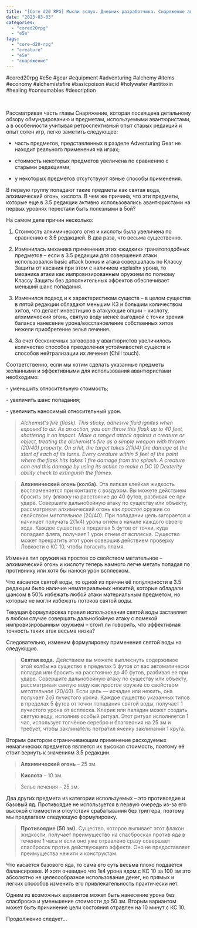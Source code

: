 ```yaml
---
title: "[Core d20 RPG] Мысли вслух. Дневник разработчика. Снаряжение авантюриста, часть 1"
date: "2023-03-03"
categories: 
  - "cored20rpg"
  - "e5e"
tags: 
  - "core-d20-rpg"
  - "creature"
  - "e5e"
  - "снаряжение"
---
```


#cored20rpg #e5e #gear #equipment #adventuring #alchemy #items #economy #alchemistsfire #basicpoison #acid #holywater #antitoxin #healing #consumables #description

 

Рассматривая часть главы Снаряжение, которая посвящена детальному обзору обмундированию и предметам, используемыми авантюристами, а в особенности учитывая ретроспективный опыт старых редакций и опыт сотен игр, легко заметить следующее:

- часть предметов, представленных в разделе Adventuring Gear не находит реального применения на играх;
    
- стоимость некоторых предметов увеличена по сравнению с старыми редакциями;
    
- у некоторых предметов отсутствуют явные способы применения.
    

В первую группу попадают такие предметы как святая вода, алхимический огонь, кислота. В чем же причина, что эти предметы, которые еще в 3.5 редакции активно использовались авантюристами на первых уровнях перестали быть полезными в 5ой?

На самом деле причин несколько:

1. Стоимость алхимического огня и кислоты была увеличена по сравнению с 3.5 редакцией. В два раза, что весьма существенно.
    
2. Изменилась механика применения этих «жидких» гранатоподобных предметов – если в 3.5 редакции для совершения атаки использовался basic attack bonus и атака совершалась по Классу Защиты от касания при этом с наличием «splash» урона, то механика атаки как импровизированным оружием по полному Классу Защиты без дополнительных эффектов обеспечивает меньший шанс попадания.
    
3. Изменился подход и к характеристикам существ – в целом существа в пятой редакции обладают меньшим КЗ и большим количеством хитов, что делает инвестицию в атакующие опции – кислоту, алхимический огонь, святую воду менее выгодной с точки зрения баланса нанесение урона/восстановление собственных хитов нежели приобретение зелья лечения.
    
4. За счет бесконечных заговоров у авантюристов увеличилось количество способов преодоления устойчивостей существ и способов нейтрализации их лечения (Chill touch).
    

Соответственно, если мы хотим сделать указанные предметы желанными и эффективными для использования авантюристами необходимо:

\- уменьшить относительную стоимость;

\- увеличить шанс попадания;

\- увеличить наносимый относительный урон.

> _Alchemist's fire (flask). This sticky, adhesive fluid ignites when exposed to air. As an action, you can throw this flask up to 40 feet, shattering it on impact. Make a ranged attack against a creature or object, treating the alchemist's fire as a simple weapon with thrown (20/40) property. On a hit, the target takes 2(1d4) fire damage at the start of each of its turns. Every creature within 5 feet of the point where the flask hits takes 1 fire damage from the splash. A creature can end this damage by using its action to make a DC 10 Dexterity ability check to extinguish the flames._

> **Алхимический огонь (колба).** Эта липкая клейкая жидкость воспламеняется при контакте с воздухом. Вы можете действием бросить эту фляжку на расстояние до 40 футов, разбивая ее при ударе. Совершите дальнобойную атаку по существу или объекту, рассматривая алхимический огонь как _простое_ оружие со свойством _метательное_ (20/40). При попадании цель загорается и начинает получать 2(1к4) урона огнём в начале каждого своего хода. Каждое существо в пределах 5 футов от точки, куда попадает фляга, получает 1 урон огнем от всплеска. Существо может прекратить этот урон совершив действием проверку Ловкости с КС 10, чтобы погасить пламя.

Изменив тип оружия на простое со свойством метательное – алхимический огонь и кислоту теперь намного легче метать попадая по противнику или хотя бы нанося урон всплеском.

Что касается святой воды, то одной из причин её популярности в 3.5 редакции было наличие нематериальных нежитей, которые обладали шансом в 50% избежать любой атаки материальным предметом, но которые не могли избежать потоков святой воды.

Текущая формулировка правил использования святой воды заставляет в любом случае совершать дальнобойную атаку с помехой импровизированным оружием – стоит ли говорить, что эффективная точность таких атак весьма низка?

Следовательно, изменим формулировку применения святой воды на следующую.

> **Святая вода.** Действием вы можете выплеснуть содержимое этой колбы на существо в пределах 5 футов от вас автоматически попадая или бросить на расстояние до 40 футов, разбивая ее при ударе. Совершите дальнобойную атаку по существу или объекту, рассматривая святую воду как _простое_ оружие со свойством _метательное_ (20/40). Если цель — исчадие или нежить, она получает 2к6 лучистого урона. Каждое существо указанных типов в пределах 5 футов от точки попадания святой воды, получает 1 лучистого урона от всплеска. Клерик или паладин может создать святую воду, исполнив особый ритуал. Этот ритуал исполняется 1 час, использует толчёное серебро и благовония на 25 зм и требует, чтобы заклинатель потратил ячейку заклинаний 1 круга.

Вторым фактором ограничивающим применение расходуемых немагических предметов является их высокая стоимость, поэтому её стоит вернуть к значениям 3.5 редакции.

> **Алхимический огонь** – 25 зм.

> **Кислота** – 10 зм.

> Зелье лечения – 25 зм.

Два других предмета из категории используемых – это противоядие и базовый яд. Противоядие не используется в первую очередь из-за его высокой стоимости и отсутствия срабатывания без триггера, поэтому мы предлагаем следующую формулировку.

> **Противоядие (50 зм).** Существо, которое выпивает этот флакон жидкости, получает преимущество на спасбросках против яда в течение 1 часа и если оно уже отравлено сразу совершает спасбросок против действующего эффекта. Оно не предоставляет преимущества нежити и конструктам.

Что касается базового яда, то сама его суть весьма плохо поддается балансировке. И хотя очевидно что 1к4 урона ядом с КС 10 за 100 зм это абсолютно не целесообразное использование денег, но прямых и легких способов изменить его привлекательность практически нет.

Одним из возможных вариантов может быть нанесение урона без спасброска и уменьшение стоимости до 50 зм. Вторым вариантом может быть причинение цели состояния отравлен на 10 минут с КС 10.

Продолжение следует…
